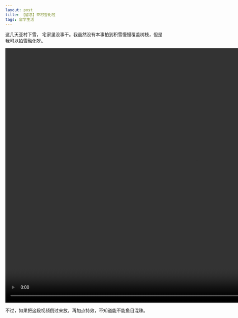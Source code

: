 ```yaml
---
layout: post
title: 【留念】亚村雪化啦
tags: 留学生活
---
```


这几天亚村下雪， 宅家里没事干。我虽然没有本事拍到积雪慢慢覆盖树枝，但是我可以拍雪融化呀。

<video width="1200" height="800" controls="controls">
  <source src="/images/SnowMelting.mp4" type="video/mp4">
</video>

不过，如果把这段视频倒过来放，再加点特效，不知道能不能鱼目混珠。